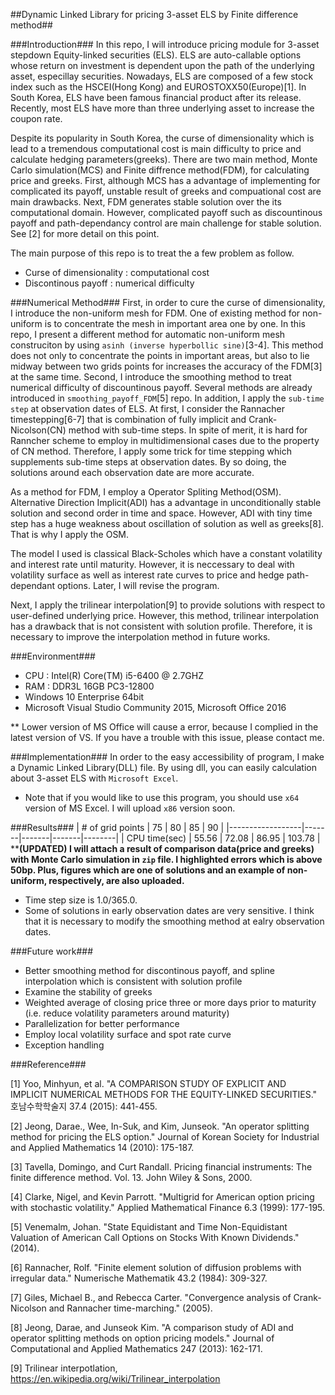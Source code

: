 ##Dynamic Linked Library for pricing 3-asset ELS by Finite difference method##

###Introduction###
In this repo, I will introduce pricing module for 3-asset stepdown Equity-linked securities (ELS). ELS are auto-callable options whose return on investment is dependent upon the path of the underlying asset, especillay securities. Nowadays, ELS are composed of a few stock index such as the HSCEI(Hong Kong) and EUROSTOXX50(Europe)[1]. In South Korea, ELS have been famous financial product after its release. Recently, most ELS have more than three underlying asset to increase the coupon rate.

Despite its popularity in South Korea, the curse of dimensionality which is lead to a tremendous computational cost is main difficulty to price and calculate hedging parameters(greeks). There are two main method, Monte Carlo simulation(MCS) and Finite diffrence method(FDM), for calculating price and greeks. First, although MCS has a advantage of implementing for complicated its payoff, unstable result of greeks and compuational cost are main drawbacks. Next, FDM generates stable solution over the its computational domain. However, complicated payoff such as discountinous payoff and path-dependancy control are main challenge for stable solution. See [2] for more detail on this point.

The main purpose of this repo is to treat the a few problem as follow.
- Curse of dimensionality : computational cost
- Discontinous payoff : numerical difficulty

###Numerical Method###
First, in order to cure the curse of dimensionality, I introduce the non-uniform mesh for FDM. One of existing method for non-uniform is to concentrate the mesh in important area one by one. In this repo, I present a different method for automatic non-uniform mesh construciton by using `asinh (inverse hyperbollic sine)`[3-4]. This method does not only to concentrate the points in important areas, but also to lie midway between two grids points for increases the accuracy of the FDM[3] at the same time. Second, I introduce the smoothing method to treat numerical difficulty of discountinous payoff. Several methods are already introduced in `smoothing_payoff_FDM`[5] repo. In addition, I apply the `sub-time step` at observation dates of ELS. At first, I consider the Rannacher timestepping[6-7] that is combination of fully implicit and Crank-Nicolson(CN) method with sub-time steps. In spite of merit, it is hard for Ranncher scheme to employ in multidimensional cases due to the property of CN method. Therefore, I apply some trick for time stepping which supplements sub-time steps at observation dates. By so doing, the solutions around each observation date are more accurate.

As a method for FDM, I employ a Operator Spliting Method(OSM). Alternative Direction Implicit(ADI) has a advantage in unconditionally stable solution and second order in time and space. However, ADI with tiny time step has a huge weakness about oscillation of solution as well as greeks[8]. That is why I apply the OSM.

The model I used is classical Black-Scholes which have a constant volatility and interest rate until maturity. However, it is neccessary to deal with volatility surface as well as interest rate curves to price and hedge path-dependant options. Later, I will revise the program.

Next, I apply the trilinear interpolation[9] to provide solutions with respect to user-defined underlying price. However, this method, trilinear interpolation has a drawback that is not consistent with solution profile. Therefore, it is necessary to improve the interpolation method in future works.

###Environment###
- CPU : Intel(R) Core(TM) i5-6400 @ 2.7GHZ
- RAM : DDR3L 16GB PC3-12800
- Windows 10 Enterprise 64bit
- Microsoft Visual Studio Community 2015, Microsoft Office 2016

** Lower version of MS Office will cause a error, because I complied in the latest version of VS. If you have a trouble with this issue, please contact me.

###Implementation###
In order to the easy accessibility of program, I make a Dynamic Linked Library(DLL) file. By using dll, you can easily calculation about 3-asset ELS with `Microsoft Excel`.

- Note that if you would like to use this program, you should use `x64` version of MS Excel. I will upload `x86` version soon.

###Results###
| # of grid points | 75    | 80    | 85    | 90     |
|------------------|-------|-------|-------|--------|
| CPU time(sec)    | 55.56 | 72.08 | 86.95 | 103.78 |
****(UPDATED) I will attach a result of comparison data(price and greeks) with Monte Carlo simulation in `zip` file. I highlighted errors which is above 50bp. Plus, figures which are one of solutions and an example of non-uniform, respectively, are also uploaded.**

- Time step size is 1.0/365.0.
- Some of solutions in early observation dates are very sensitive. I think that it is necessary to modify the smoothing method at ealry observation dates. 

###Future work###
- Better smoothing method for discontinous payoff, and spline interpolation which is consistent with solution profile
- Examine the stability of greeks
- Weighted average of closing price three or more days prior to maturity (i.e. reduce volatility parameters around maturity)
- Parallelization for better performance
- Employ local volatility surface and spot rate curve
- Exception handling 

###Reference###

\[1\] Yoo, Minhyun, et al. "A COMPARISON STUDY OF EXPLICIT AND IMPLICIT NUMERICAL METHODS FOR THE EQUITY-LINKED SECURITIES." 호남수학학술지 37.4 (2015): 441-455.

\[2\] Jeong, Darae., Wee, In-Suk, and Kim, Junseok. "An operator splitting method for pricing the ELS option." Journal of Korean Society for Industrial and Applied Mathematics 14 (2010): 175-187.

\[3\] Tavella, Domingo, and Curt Randall. Pricing financial instruments: The finite difference method. Vol. 13. John Wiley & Sons, 2000.

\[4\] Clarke, Nigel, and Kevin Parrott. "Multigrid for American option pricing with stochastic volatility." Applied Mathematical Finance 6.3 (1999): 177-195.

\[5\] Venemalm, Johan. "State Equidistant and Time Non-Equidistant Valuation of American Call Options on Stocks With Known Dividends." (2014).

\[6\] Rannacher, Rolf. "Finite element solution of diffusion problems with irregular data." Numerische Mathematik 43.2 (1984): 309-327.

\[7\] Giles, Michael B., and Rebecca Carter. "Convergence analysis of Crank-Nicolson and Rannacher time-marching." (2005).

\[8\] Jeong, Darae, and Junseok Kim. "A comparison study of ADI and operator splitting methods on option pricing models." Journal of Computational and Applied Mathematics 247 (2013): 162-171.

\[9\] Trilinear interpotlation, https://en.wikipedia.org/wiki/Trilinear_interpolation